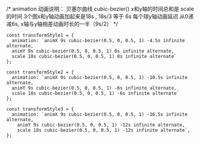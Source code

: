 <!--
 * @Author: Ketong
 * @Date: 2021-09-26 11:25:07
 * @LastEditTime: 2021-09-28 18:37:10
 * @LastEditors: Ketong
 * @Description: Description
-->

 /*
  animation 动画说明：
  贝塞尔曲线 cubic-bezier()
  x和y轴的时间总和是 scale的时间
  3个图x和y轴动画加起来是18s , 18s/3 等于 6s
  每个球y轴动画延迟 从0递减6s,
  x轴与y轴相差动画时长的一半（9s/2）
  */

    const transformStyle1 = {
      animation: `animX 9s cubic-bezier(0.5, 0, 0.5, 1) -4.5s infinite alternate, 
      animY 9s cubic-bezier(0.5, 0, 0.5, 1) 0s infinite alternate,
      scale 18s cubic-bezier(0.5, 0, 0.5, 1) 0s infinite alternate`
    };
  
    const transformStyle2 = {
      animation: `animX 9s cubic-bezier(0.5, 0, 0.5, 1) -10.5s infinite alternate,
      animY 9s cubic-bezier(0.5, 0, 0.5, 1) -6s infinite alternate,
      scale 18s cubic-bezier(0.5, 0, 0.5, 1) -6s infinite alternate`
    };
  
    const transformStyle3 = {
      animation: `animX 9s cubic-bezier(0.5, 0, 0.5, 1) -16.5s infinite alternate,
        animY 9s cubic-bezier(0.5, 0, 0.5, 1) -12s infinite alternate,
        scale 18s cubic-bezier(0.5, 0, 0.5, 1) -12s infinite alternate`,
    };